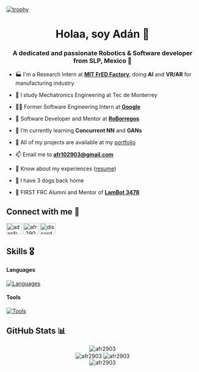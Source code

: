 [![trophy](https://github-profile-trophy.vercel.app/?username=afr2903&theme=dracula&rank=-D,-C,-B,-?&margin-w=10&row=1)](https://github.com/ryo-ma/github-profile-trophy)

<h1 align="center">Holaa, soy Adán 🤖</h1>
<h3 align="center">A dedicated and passionate Robotics & Software developer from SLP, Mexico 🌮</h3>

<!--
<picture>
  <source media="(prefers-color-scheme: dark)" srcset="https://github-profile-trophy.vercel.app/?username=afr2903&column=5&row=1&margin-w=10&theme=onedark">
  <source media="(prefers-color-scheme: light)" srcset="https://github-profile-trophy.vercel.app/?username=afr2903&column=5&row=1&margin-w=10">
  <img src="https://github-profile-trophy.vercel.app/?username=afr2903&column=5&row=1&margin-w=10&theme=onedark" alt="afr2903" />
</picture>-->

- 🏭 I'm a Research Intern at [**MIT FrED Factory**](https://github.com/mit-fredfactory/), doing **AI** and **VR/AR** for manufacturing industry

- 📖 I study Mechatronics Engineering at Tec de Monterrey

- 🧑‍💻 Former Software Engineering Intern at [**Google**](https://www.linkedin.com/posts/google_meet-ad%C3%A1n-flores-ram%C3%ADrez-a-software-engineering-activity-7234552812561440769-rjeM?utm_source=share&utm_medium=member_desktop)

- 🦾 Software Developer and Mentor at [**RoBorregos**](https://github.com/RoBorregos/)

- 🌱 I’m currently learning **Concurrent NN** and **GANs**

- 🧰 All of my projects are available at my [portfolio](https://adanfr.com/)

- 📫 Email me to **afr102903@gmail.com**

- 📄 Know about my experiences ([resume](https://adanfr.com/Adan_Flores_resume.pdf))

- 🐶 I have 3 dogs back home

- 🔷 FIRST FRC Alumni and Mentor of [**LamBot 3478**](https://github.com/FRCTeam3478)

<h2 align="left">Connect with me 🤝</h2>
<p align="left">
<a href="https://linkedin.com/in/adanfr" target="blank"><img align="center" src="https://raw.githubusercontent.com/rahuldkjain/github-profile-readme-generator/master/src/images/icons/Social/linked-in-alt.svg" alt="adanfr" height="30" width="40" /></a>
<a href="https://instagram.com/afr.2903" target="blank"><img align="center" src="https://raw.githubusercontent.com/rahuldkjain/github-profile-readme-generator/master/src/images/icons/Social/instagram.svg" alt="afr.2903" height="30" width="40" /></a>
<a href="https://discordapp.com/users/476898916802232323" target="blank"><img align="center" src="https://raw.githubusercontent.com/rahuldkjain/github-profile-readme-generator/master/src/images/icons/Social/discord.svg" alt="discordapp.com/users/476898916802232323" height="30" width="40" /></a>
</p>

<h2>Skills 🎖️</h2>

#### Languages
[![Languages](https://skillicons.dev/icons?i=cpp,py,java,js,cs,c,elixir,latex,matlab,php)](https://skillicons.dev)

#### Tools
[![Tools](https://skillicons.dev/icons?i=ros,opencv,gcp,tensorflow,unity,sklearn,pytorch,git,docker,linux,arduino,raspberrypi,html,laravel,anaconda,blender,powershell,vscode)](https://skillicons.dev)


<!-- GitHub profile Stats -->
<h2>GitHub Stats 📊</h2>

<div align="center">
  <img align="center" src="https://github-readme-stats.vercel.app/api?username=afr2903&show_icons=true&locale=en&theme=material-palenight&show=reviews,prs_merged_percentage&include_all_commits=false&hide_border=true&rank_icon=default" alt="afr2903" />
</div>

<div align="center">
  <img align="center" src="https://github-readme-streak-stats.herokuapp.com/?user=afr2903&hide_border=true&theme=material-palenight" alt="afr2903" />
  <img align="center" src="https://github-readme-stats.vercel.app/api/top-langs?username=afr2903&hide_border=true&show_icons=true&locale=en&layout=compact&theme=material-palenight&hide=cmake,blade,scss" alt="afr2903" />
</div>

<div align="center">
  <img align="center" src="http://github-profile-summary-cards.vercel.app/api/cards/profile-details?username=afr2903&theme=tokyonight" alt="afr2903" />
</div>
